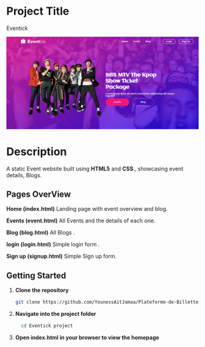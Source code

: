 # Project Title
  Eventick

  ![images alt](https://github.com/YounessAitJamaa/Plateforme-de-Billetterie-v-nementielle/blob/1abadd6d3cb848e0e68ac72b4b8026bd2dee2719/images/home.png)

# Description
  A static Event website built using **HTML5** and **CSS** , showcasing event details, Blogs.

## Pages OverView

  **Home (index.html)**
    Landing page with event overview and blog.

  **Events (event.html)**
    All Events and the details of each one.

  **Blog (blog.html)**
    All Blogs .

  **login (login.html)**
    Simple login form .

  **Sign up (signup.html)**
    Simple Sign up form.

  ## Getting Started

  1. **Clone the repository**
     
     ```bash
     git clone https://github.com/YounessAitJamaa/Plateforme-de-Billetterie-v-nementielle.git
     
  3. **Navigate into the project folder**
     
     ```bash
       cd Eventick project

  5. **Open index.html in your browser to view the homepage**
